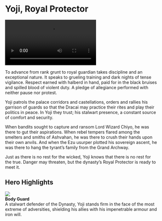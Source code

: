 # Yoji, Royal Protector

<video controls autoplay loop playsinline>
  <source src="https://media.githubusercontent.com/media/nathaneastwood/fablore/main/src/heroes-of-rathe/media/yoji.mp4" type="video/mp4">
</video>

To advance from rank grunt to royal guardian takes discipline and an exceptional nature. It speaks to grueling training and dark nights of tense vigilance. Respect earned with halberd in hand, paid for in the black bruises and spilled blood of violent duty. A pledge of allegiance performed with neither pause nor protest.

Yoji patrols the palace corridors and castellations, orders and rallies his garrison of guards so that the Dracai may practice their rites and play their politics in peace. In Yoji they trust; his stalwart presence, a constant source of comfort and security.

When bandits sought to capture and ransom Lord Wizard Chiyo, he was there to gut their aspirations. When rebel tempers flared among the smelters and smiths of Ashvahan, he was there to crush their hands upon their own anvils. And when the Ezu usurper plotted his sovereign ascent, he was there to hang the tyrant’s family from the Grand Archway.

Just as there is no rest for the wicked, Yoji knows that there is no rest for the true. Danger may threaten, but the dynasty’s Royal Protector is ready to meet it.

## Hero Highlights

<div class="hero-container">
  <img src="https://media.githubusercontent.com/media/nathaneastwood/fablore/main/src/heroes-of-rathe/media/yoji-bodyguard.webp" class="hero-icon" />
  <div class="hero-content">
    <b>Body Guard</b><br>
    A stalwart defender of the Dynasty, Yoji stands firm in the face of the most extreme of adversities, shielding his allies with his impenetrable armour and iron will.
  </div>
</div>
